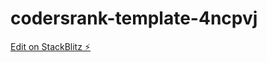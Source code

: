 # codersrank-template-4ncpvj

[Edit on StackBlitz ⚡️](https://stackblitz.com/edit/codersrank-template-4ncpvj)